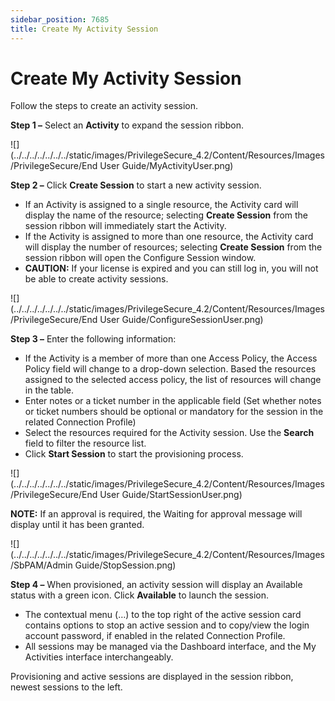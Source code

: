 ```yaml
---
sidebar_position: 7685
title: Create My Activity Session
---
```


# Create My Activity Session

Follow the steps to create an activity session.

**Step 1 –** Select an **Activity** to expand the session ribbon.

![](../../../../../../../static/images/PrivilegeSecure_4.2/Content/Resources/Images/PrivilegeSecure/End User Guide/MyActivityUser.png)

**Step 2 –** Click **Create Session** to start a new activity session.

* If an Activity is assigned to a single resource, the Activity card will display the name of the resource; selecting **Create Session** from the session ribbon will immediately start the Activity.
* If the Activity is assigned to more than one resource, the Activity card will display the number of resources; selecting **Create Session** from the session ribbon will open the Configure Session window.
* **CAUTION:** If your license is expired and you can still log in, you will not be able to create activity sessions.

![](../../../../../../../static/images/PrivilegeSecure_4.2/Content/Resources/Images/PrivilegeSecure/End User Guide/ConfigureSessionUser.png)

**Step 3 –** Enter the following information:

* If the Activity is a member of more than one Access Policy, the Access Policy field will change to a drop-down selection. Based the resources assigned to the selected access policy, the list of resources will change in the table.
* Enter notes or a ticket number in the applicable field (Set whether notes or ticket numbers should be optional or mandatory for the session in the related Connection Profile)
* Select the resources required for the Activity session. Use the **Search** field to filter the resource list.
* Click **Start Session** to start the provisioning process.

![](../../../../../../../static/images/PrivilegeSecure_4.2/Content/Resources/Images/PrivilegeSecure/End User Guide/StartSessionUser.png)

**NOTE:** If an approval is required, the Waiting for approval message will display until it has been granted.

![](../../../../../../../static/images/PrivilegeSecure_4.2/Content/Resources/Images/SbPAM/Admin Guide/StopSession.png)

**Step 4 –** When provisioned, an activity session will display an Available status with a green icon. Click **Available** to launch the session.

* The contextual menu (…) to the top right of the active session card contains options to stop an active session and to copy/view the login account password, if enabled in the related Connection Profile.
* All sessions may be managed via the Dashboard interface, and the My Activities interface interchangeably.

Provisioning and active sessions are displayed in the session ribbon, newest sessions to the left.